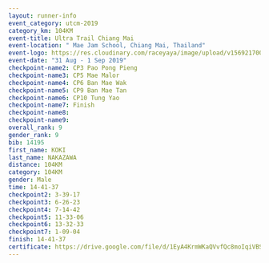 ```yaml
---
layout: runner-info 
event_category: utcm-2019 
category_km: 104KM 
event-title: Ultra Trail Chiang Mai 
event-location: " Mae Jam School, Chiang Mai, Thailand" 
event-logo: https://res.cloudinary.com/raceyaya/image/upload/v1569217001/logo/ultra-trail-chiangmai_ay7efp.jpg 
event-date: "31 Aug - 1 Sep 2019" 
checkpoint-name2: CP3 Pao Pong Pieng 
checkpoint-name3: CP5 Mae Malor 
checkpoint-name4: CP6 Ban Mae Wak  
checkpoint-name5: CP9 Ban Mae Tan 
checkpoint-name6: CP10 Tung Yao 
checkpoint-name7: Finish 
checkpoint-name8: 
checkpoint-name9: 
overall_rank: 9
gender_rank: 9
bib: 14195
first_name: KOKI
last_name: NAKAZAWA
distance: 104KM
category: 104KM
gender: Male
time: 14-41-37
checkpoint2: 3-39-17
checkpoint3: 6-26-23
checkpoint4: 7-14-42
checkpoint5: 11-33-06
checkpoint6: 13-32-33
checkpoint7: 1-09-04
finish: 14-41-37
certificate: https://drive.google.com/file/d/1EyA4KrmWKaQVvfQc8moIqiVBSaMxFG23/view?usp=sharing
---
```

